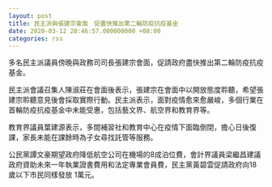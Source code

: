 ```yaml
---
layout: post
title: 民主派與張建宗會面　促盡快推出第二輪防疫抗疫基金
date: 2020-03-12 20:46:57.000000000 +08:00
categories: rss
---
```


多名民主派議員傍晚與政務司司長張建宗會面，促請政府盡快推出第二輪防疫抗疫基金。

民主派會議召集人陳淑莊在會面後表示，張建宗在會面中以開放態度聆聽，希望張建宗聆聽意見後會採取實際行動。民主派表示，面對疫情愈來愈嚴峻，多個行業在首輪防疫抗疫基金中未能受惠，包括藝文界、航空界和教育界等。

教育界議員葉建源表示，多間補習社和教育中心在疫情下面臨倒閉，擔心日後復課，家長未能在課餘時為子女尋找託管等服務。

公民黨譚文豪期望政府降低航空公司在機場的8成泊位費，會計界議員梁繼昌建議政府資助未來一年執業證書費用和法定專業會員費，民主黨黃碧雲促請政府向18歲以下市民同樣發放 1萬元。
